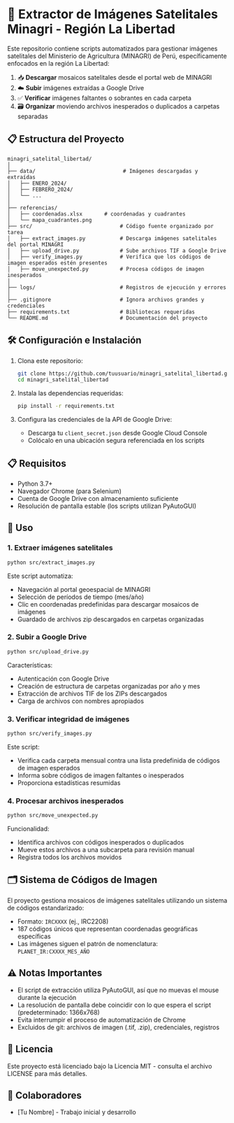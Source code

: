 # 📡 Extractor de Imágenes Satelitales Minagri - Región La Libertad

Este repositorio contiene scripts automatizados para gestionar imágenes satelitales del Ministerio de Agricultura (MINAGRI) de Perú, específicamente enfocados en la región La Libertad:

1. 📥 **Descargar** mosaicos satelitales desde el portal web de MINAGRI
2. ☁️ **Subir** imágenes extraídas a Google Drive
3. ✅ **Verificar** imágenes faltantes o sobrantes en cada carpeta
4. 🗃️ **Organizar** moviendo archivos inesperados o duplicados a carpetas separadas

## 📋 Estructura del Proyecto

```
minagri_satelital_libertad/
│
├── data/                            # Imágenes descargadas y extraídas
│   ├── ENERO_2024/
│   ├── FEBRERO_2024/
│   └── ...
│
├── referencias/               
│   ├── coordenadas.xlsx       # coordenadas y cuadrantes
│   └── mapa_cuadrantes.png    
├── src/                            # Código fuente organizado por tarea
│   ├── extract_images.py           # Descarga imágenes satelitales del portal MINAGRI
│   ├── upload_drive.py             # Sube archivos TIF a Google Drive
│   ├── verify_images.py            # Verifica que los códigos de imagen esperados estén presentes
│   ├── move_unexpected.py          # Procesa códigos de imagen inesperados
│
├── logs/                           # Registros de ejecución y errores
│
├── .gitignore                      # Ignora archivos grandes y credenciales
├── requirements.txt                # Bibliotecas requeridas
└── README.md                       # Documentación del proyecto
```

## 🛠️ Configuración e Instalación

1. Clona este repositorio:
   ```bash
   git clone https://github.com/tuusuario/minagri_satelital_libertad.git
   cd minagri_satelital_libertad
   ```

2. Instala las dependencias requeridas:
   ```bash
   pip install -r requirements.txt
   ```

3. Configura las credenciales de la API de Google Drive:
   - Descarga tu `client_secret.json` desde Google Cloud Console
   - Colócalo en una ubicación segura referenciada en los scripts

## 📋 Requisitos

- Python 3.7+
- Navegador Chrome (para Selenium)
- Cuenta de Google Drive con almacenamiento suficiente
- Resolución de pantalla estable (los scripts utilizan PyAutoGUI)

## 🚀 Uso

### 1. Extraer imágenes satelitales

```bash
python src/extract_images.py
```

Este script automatiza:
- Navegación al portal geoespacial de MINAGRI
- Selección de períodos de tiempo (mes/año)
- Clic en coordenadas predefinidas para descargar mosaicos de imágenes
- Guardado de archivos zip descargados en carpetas organizadas

### 2. Subir a Google Drive 

```bash
python src/upload_drive.py
```

Características:
- Autenticación con Google Drive
- Creación de estructura de carpetas organizadas por año y mes
- Extracción de archivos TIF de los ZIPs descargados
- Carga de archivos con nombres apropiados

### 3. Verificar integridad de imágenes

```bash
python src/verify_images.py
```

Este script:
- Verifica cada carpeta mensual contra una lista predefinida de códigos de imagen esperados
- Informa sobre códigos de imagen faltantes o inesperados
- Proporciona estadísticas resumidas

### 4. Procesar archivos inesperados

```bash
python src/move_unexpected.py
```

Funcionalidad:
- Identifica archivos con códigos inesperados o duplicados
- Mueve estos archivos a una subcarpeta para revisión manual
- Registra todos los archivos movidos

## 🗂️ Sistema de Códigos de Imagen

El proyecto gestiona mosaicos de imágenes satelitales utilizando un sistema de códigos estandarizado:
- Formato: `IRCXXXX` (ej., IRC2208)
- 187 códigos únicos que representan coordenadas geográficas específicas
- Las imágenes siguen el patrón de nomenclatura: `PLANET_IR:CXXXX_MES_AÑO`

## ⚠️ Notas Importantes

- El script de extracción utiliza PyAutoGUI, así que no muevas el mouse durante la ejecución
- La resolución de pantalla debe coincidir con lo que espera el script (predeterminado: 1366x768)
- Evita interrumpir el proceso de automatización de Chrome
- Excluidos de git: archivos de imagen (.tif, .zip), credenciales, registros

## 📜 Licencia

Este proyecto está licenciado bajo la Licencia MIT - consulta el archivo LICENSE para más detalles.

## 👥 Colaboradores

- [Tu Nombre] - Trabajo inicial y desarrollo
